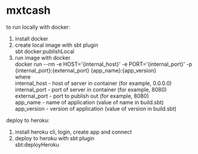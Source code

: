 # mxtcash  

to run locally with docker:  
1. install docker  
2. create local image with sbt plugin  
sbt docker:publishLocal  
3. run image with docker  
docker run --rm -e HOST='{internal_host}' -e PORT='{internal_port}' -p {internal_port}:{external_port} {app_name}:{app_version}  
where  
internal_host - host of server in container (for example, 0.0.0.0)  
internal_port - port of server in container (for example, 8080)  
external_port - port to publish out (for example, 8080)  
app_name - name of application (value of name in build.sbt)  
app_version - version of application (value of version in build.sbt)  

deploy to heroku:  
1. install heroku cli, login, create app and connect  
2. deploy to heroku with sbt plugin  
sbt:deployHeroku  
